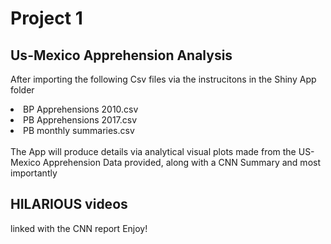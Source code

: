 # Project 1             
## Us-Mexico Apprehension Analysis

After importing the following Csv files via the instrucitons in the Shiny App folder

   <li>
      BP Apprehensions 2010.csv
   </li>
   <li>
      PB Apprehensions 2017.csv
   </li>
   <li>
     PB monthly summaries.csv
   </li>
    
<br>
The App will produce details via analytical visual plots made from the US-Mexico Apprehension Data provided, along with a CNN Summary and most importantly  

## HILARIOUS videos 

linked with the CNN report
Enjoy!
